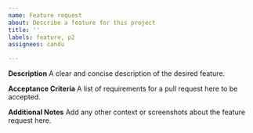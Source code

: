 ```yaml
---
name: Feature request
about: Describe a feature for this project
title: ''
labels: feature, p2
assignees: candu

---
```


**Description**
A clear and concise description of the desired feature.

**Acceptance Criteria**
A list of requirements for a pull request here to be accepted.

**Additional Notes**
Add any other context or screenshots about the feature request here.
